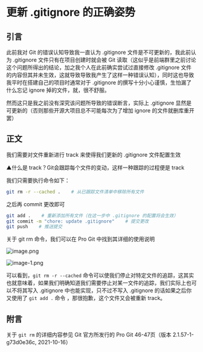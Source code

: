 # 更新 .gitignore 的正确姿势

## 引言

此前我对 Git 的错误认知导致我一直认为 .gitignore 文件是不可更新的，我此前认为 .gitignore 文件只有在项目创建时就会被 Git 读取（这似乎是前端群里之前讨论这个问题所得出的结论，加之我个人在此前确实尝试过直接修改 .gitignore 文件的内容但其并未生效，这就导致导致我产生了这样一种错误认知），同时这也导致我平时在搭建自己的项目时通常对于 .gitignore 的撰写十分小心谨慎，生怕漏了什么忘记 ignore 掉的文件，就，很不舒服。

然而这只是我之前没有深究该问题所导致的错误断言，实际上 .gitignore 显然是可更新的（否则那些开源大项目总不可能每次为了增加 ignore 的文件就删库重开罢）

## 正文

我们需要对文件重新进行 track 来使得我们更新的 .gitignore 文件配置生效

▲什么是 track？Git会跟踪每个文件的变动，这样一种跟踪的过程便是 track

我们只需要执行命令如下：

```bash
git rm -r --cached .    # 从已跟踪文件清单中移除所有文件
```

之后再 commit 更改即可

```bash
git add .    # 重新添加所有文件（在这一步中 .gitignore 的配置将会生效）
git commit -m "chore: update .gitignore"    # 提交更改
git push    # 推送提交
```

关于 git rm 命令，我们可以在 Pro Git 中找到其详细的使用说明

![image.png](./assets/image.png)

![image-1.png](./assets/image-1.png)

可以看到，`git rm -r --cached` 命令可以使我们停止对特定文件的追踪，这其实也就意味着，如果我们明确知道我们需要停止对某一文件的追踪，我们实际上也可以不将其写入 .gitignore 中也能实现，只不过不写入 .gitignore 的话如果之后你又使用了 `git add .` 命令 ，那很抱歉，这个文件又会被重新 track。

## 附言

关于 `git rm` 的详细内容参见 Git 官方所发行的 Pro Git 46-47页（版本 2.1.57-1-g73d0e36c, 2021-10-16）
